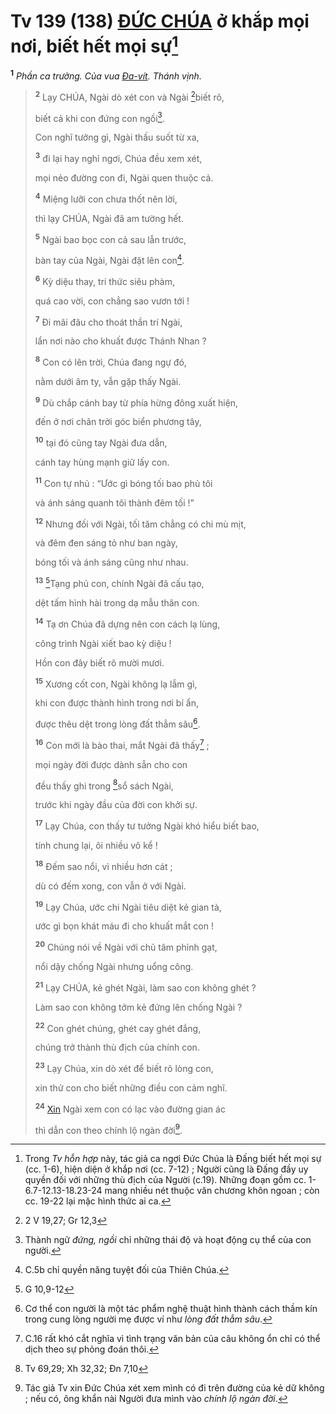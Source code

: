 # Tv 139 (138) [ĐỨC CHÚA]() ở khắp mọi nơi, biết hết mọi sự[^1-0b548517-17b2-461b-919b-e13f41e3e04f]
<sup><b>1</b></sup> *Phần ca trưởng. Của vua [Đa-vít](). Thánh vịnh.*

> <sup><b>2</b></sup> Lạy CHÚA, Ngài dò xét con và Ngài [^1@-0b548517-17b2-461b-919b-e13f41e3e04f]biết rõ,
>
> biết cả khi con đứng con ngồi[^2-0b548517-17b2-461b-919b-e13f41e3e04f].
>
> Con nghĩ tưởng gì, Ngài thấu suốt từ xa,
>
> <sup><b>3</b></sup> đi lại hay nghỉ ngơi, Chúa đều xem xét,
>
> mọi nẻo đường con đi, Ngài quen thuộc cả.
>
> <sup><b>4</b></sup> Miệng lưỡi con chưa thốt nên lời,
>
> thì lạy CHÚA, Ngài đã am tường hết.
>
> <sup><b>5</b></sup> Ngài bao bọc con cả sau lẫn trước,
>
> bàn tay của Ngài, Ngài đặt lên con[^3-0b548517-17b2-461b-919b-e13f41e3e04f].
>
> <sup><b>6</b></sup> Kỳ diệu thay, tri thức siêu phàm,
>
> quá cao vời, con chẳng sao vươn tới !
>
> <sup><b>7</b></sup> Đi mãi đâu cho thoát thần trí Ngài,
>
> lẩn nơi nào cho khuất được Thánh Nhan ?
>
> <sup><b>8</b></sup> Con có lên trời, Chúa đang ngự đó,
>
> nằm dưới âm ty, vẫn gặp thấy Ngài.
>
> <sup><b>9</b></sup> Dù chắp cánh bay từ phía hừng đông xuất hiện,
>
> đến ở nơi chân trời góc biển phương tây,
>
> <sup><b>10</b></sup> tại đó cũng tay Ngài đưa dẫn,
>
> cánh tay hùng mạnh giữ lấy con.
>
> <sup><b>11</b></sup> Con tự nhủ : “Ước gì bóng tối bao phủ tôi
>
> và ánh sáng quanh tôi thành đêm tối !”
>
> <sup><b>12</b></sup> Nhưng đối với Ngài, tối tăm chẳng có chi mù mịt,
>
> và đêm đen sáng tỏ như ban ngày,
>
> bóng tối và ánh sáng cũng như nhau.
>
> <sup><b>13</b></sup> [^2@-0b548517-17b2-461b-919b-e13f41e3e04f]Tạng phủ con, chính Ngài đã cấu tạo,
>
> dệt tấm hình hài trong dạ mẫu thân con.
>
> <sup><b>14</b></sup> Tạ ơn Chúa đã dựng nên con cách lạ lùng,
>
> công trình Ngài xiết bao kỳ diệu !
>
> Hồn con đây biết rõ mười mươi.
>
> <sup><b>15</b></sup> Xương cốt con, Ngài không lạ lẫm gì,
>
> khi con được thành hình trong nơi bí ẩn,
>
> được thêu dệt trong lòng đất thẳm sâu[^4-0b548517-17b2-461b-919b-e13f41e3e04f].
>
> <sup><b>16</b></sup> Con mới là bào thai, mắt Ngài đã thấy[^5-0b548517-17b2-461b-919b-e13f41e3e04f] ;
>
> mọi ngày đời được dành sẵn cho con
>
> đều thấy ghi trong [^3@-0b548517-17b2-461b-919b-e13f41e3e04f]sổ sách Ngài,
>
> trước khi ngày đầu của đời con khởi sự.
>
> <sup><b>17</b></sup> Lạy Chúa, con thấy tư tưởng Ngài khó hiểu biết bao,
>
> tính chung lại, ôi nhiều vô kể !
>
> <sup><b>18</b></sup> Đếm sao nổi, vì nhiều hơn cát ;
>
> dù có đếm xong, con vẫn ở với Ngài.
>
> <sup><b>19</b></sup> Lạy Chúa, ước chi Ngài tiêu diệt kẻ gian tà,
>
> ước gì bọn khát máu đi cho khuất mắt con !
>
> <sup><b>20</b></sup> Chúng nói về Ngài với chủ tâm phỉnh gạt,
>
> nổi dậy chống Ngài nhưng uổng công.
>
> <sup><b>21</b></sup> Lạy CHÚA, kẻ ghét Ngài, làm sao con không ghét ?
>
> Làm sao con không tởm kẻ đứng lên chống Ngài ?
>
> <sup><b>22</b></sup> Con ghét chúng, ghét cay ghét đắng,
>
> chúng trở thành thù địch của chính con.
>
> <sup><b>23</b></sup> Lạy Chúa, xin dò xét để biết rõ lòng con,
>
> xin thử con cho biết những điều con cảm nghĩ.
>
> <sup><b>24</b></sup> [Xin]() Ngài xem con có lạc vào đường gian ác
>
> thì dẫn con theo chính lộ ngàn đời[^6-0b548517-17b2-461b-919b-e13f41e3e04f].

[^1-0b548517-17b2-461b-919b-e13f41e3e04f]: Trong *Tv hỗn hợp* này, tác giả ca ngợi Đức Chúa là Đấng biết hết mọi sự (cc. 1-6), hiện diện ở khắp nơi (cc. 7-12) ; Người cũng là Đấng đầy uy quyền đối với những thù địch của Người (c.19). Những đoạn gồm cc. 1-6.7-12.13-18.23-24 mang nhiều nét thuộc văn chương khôn ngoan ; còn cc. 19-22 lại mặc hình thức ai ca.
[^2-0b548517-17b2-461b-919b-e13f41e3e04f]: Thành ngữ *đứng, ngồi* chỉ những thái độ và hoạt động cụ thể của con người.
[^3-0b548517-17b2-461b-919b-e13f41e3e04f]: C.5b chỉ quyền năng tuyệt đối của Thiên Chúa.
[^4-0b548517-17b2-461b-919b-e13f41e3e04f]: Cơ thể con người là một tác phẩm nghệ thuật hình thành cách thầm kín trong cung lòng người mẹ được ví như *lòng đất thẳm sâu*.
[^5-0b548517-17b2-461b-919b-e13f41e3e04f]: C.16 rất khó cắt nghĩa vì tình trạng văn bản của câu không ổn chỉ có thể dịch theo sự phỏng đoán thôi.
[^6-0b548517-17b2-461b-919b-e13f41e3e04f]: Tác giả Tv xin Đức Chúa xét xem mình có đi trên đường của kẻ dữ không ; nếu có, ông khẩn nài Người đưa mình vào *chính lộ ngàn đời*.
[^1@-0b548517-17b2-461b-919b-e13f41e3e04f]: 2 V 19,27; Gr 12,3
[^2@-0b548517-17b2-461b-919b-e13f41e3e04f]: G 10,9-12
[^3@-0b548517-17b2-461b-919b-e13f41e3e04f]: Tv 69,29; Xh 32,32; Đn 7,10